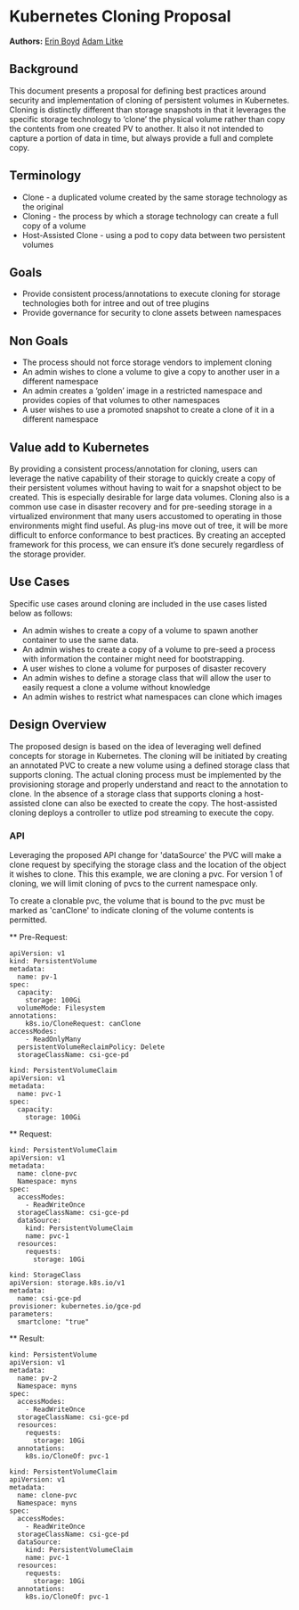 Kubernetes Cloning Proposal
================================

**Authors:** [Erin Boyd](https://github.com/erinboyd) [Adam Litke](https://github.com/aglitke)

## Background

This document presents a proposal for defining best practices around security and implementation of cloning of persistent volumes in Kubernetes. 
Cloning is distinctly different than storage snapshots in that it leverages the specific storage technology to ‘clone’ the physical volume 
rather than copy the contents from one created PV to another. It also it not intended to capture a portion of data in time, 
but always provide a full and complete copy.

## Terminology
* Clone - a duplicated volume created by the same storage technology as the original
* Cloning - the process by which a storage technology can create a full copy of a volume
* Host-Assisted Clone - using a pod to copy data between two persistent volumes

## Goals
* Provide consistent process/annotations to execute cloning for storage technologies both for intree and out of tree plugins
* Provide governance for security to clone assets between namespaces

## Non Goals
* The process should not force storage vendors to implement cloning
* An admin wishes to clone a volume to give a copy to another user in a different namespace 
* An admin creates a ‘golden’ image in a restricted namespace and provides copies of that volumes to other namespaces
* A user wishes to use a promoted snapshot to create a clone of it in a different namespace

## Value add to Kubernetes  
 By providing a consistent process/annotation for cloning, users can leverage the native capability of their storage to quickly create a 
 copy of their persistent volumes without having to wait for a snapshot object to be created. This is especially desirable for large 
 data volumes. Cloning also is a common use case in disaster recovery and for pre-seeding storage in a virtualized environment that many 
 users accustomed to operating in those environments might find useful. As plug-ins move out of tree, it will be more difficult to 
 enforce conformance to best practices. By creating an accepted framework for this process, we can ensure it’s done securely regardless 
 of the storage provider.

## Use Cases 
Specific use cases around cloning are included in the use cases listed below as follows:
* An admin wishes to create a copy of a volume to spawn another container to use the same data. 
* An admin wishes to create a copy of a volume to pre-seed a process with information the container might need for bootstrapping.
* A user wishes to clone a volume for purposes of disaster recovery
* An admin wishes to define a storage class that will allow the user to easily request a clone a volume without knowledge
* An admin wishes to restrict what namespaces can clone which images

## Design Overview
The proposed design is based on the idea of leveraging well defined concepts for storage in Kubernetes. The cloning will be initiated 
by creating an annotated PVC to create a new volume using a defined storage class that supports cloning.
The actual cloning process must be implemented by the provisioning storage and properly understand and react to the annotation to clone. In the absence of a storage class that supports cloning a host-assisted clone can also be exected to create the copy. The host-assisted cloning deploys a controller to utlize pod streaming to execute the copy.

### API
Leveraging the proposed API change for 'dataSource' the PVC will make a clone request by specifying the storage class and the location of the object it wishes to clone. This this example, we are cloning a pvc. For version 1 of cloning, we will limit cloning of pvcs to the current namespace only.

To create a clonable pvc, the volume that is bound to the pvc must be marked as 'canClone' to indicate cloning of the volume contents is permitted.

** Pre-Request:
```
apiVersion: v1
kind: PersistentVolume
metadata:
  name: pv-1
spec:
  capacity:
    storage: 100Gi
  volumeMode: Filesystem
annotations:
    k8s.io/CloneRequest: canClone  
accessModes:
    - ReadOnlyMany
  persistentVolumeReclaimPolicy: Delete
  storageClassName: csi-gce-pd
```
```
kind: PersistentVolumeClaim
apiVersion: v1
metadata:
  name: pvc-1
spec:
  capacity:
    storage: 100Gi
```

** Request:
```
kind: PersistentVolumeClaim
apiVersion: v1
metadata:
  name: clone-pvc
  Namespace: myns
spec:
  accessModes:
    - ReadWriteOnce
  storageClassName: csi-gce-pd
  dataSource:
    kind: PersistentVolumeClaim
    name: pvc-1
  resources:
    requests:
      storage: 10Gi
```

```
kind: StorageClass
apiVersion: storage.k8s.io/v1
metadata:
  name: csi-gce-pd
provisioner: kubernetes.io/gce-pd
parameters:
  smartclone: "true"
```

** Result:
```
kind: PersistentVolume
apiVersion: v1
metadata:
  name: pv-2
  Namespace: myns
spec:
  accessModes:
    - ReadWriteOnce
  storageClassName: csi-gce-pd
  resources:
    requests:
      storage: 10Gi
  annotations:
    k8s.io/CloneOf: pvc-1
```

```
kind: PersistentVolumeClaim
apiVersion: v1
metadata:
  name: clone-pvc
  Namespace: myns
spec:
  accessModes:
    - ReadWriteOnce
  storageClassName: csi-gce-pd
  dataSource:
    kind: PersistentVolumeClaim
    name: pvc-1
  resources:
    requests:
      storage: 10Gi
  annotations:
    k8s.io/CloneOf: pvc-1
```   
   
      
